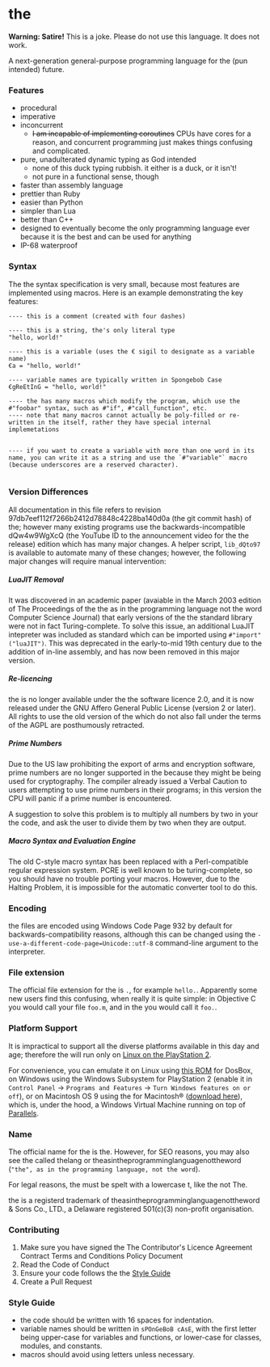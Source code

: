 # the

**Warning: Satire!** This is a joke. Please do not use this language. It does not work.

A next-generation general-purpose programming language for the (pun intended) future.

### Features
- procedural
- imperative
- inconcurrent
	- ~~I am incapable of implementing coroutines~~ CPUs have cores for a reason, and concurrent programming just makes things confusing and complicated.
- pure, unadulterated dynamic typing as God intended
	- none of this duck typing rubbish. it either is a duck, or it isn't!
	- not pure in a functional sense, though
- faster than assembly language
- prettier than Ruby
- easier than Python
- simpler than Lua
- better than C++
- designed to eventually become the only programming language ever because it is the best and can be used for anything
- IP-68 waterproof

### Syntax
The the syntax specification is very small, because most features are implemented using macros. Here is an example demonstrating the key features:

```the
---- this is a comment (created with four dashes)

---- this is a string, the's only literal type
"hello, world!"

---- this is a variable (uses the € sigil to designate as a variable name)
€a = "hello, world!"

---- variable names are typically written in Spongebob Case
€gReEtInG = "hello, world!"

---- the has many macros which modify the program, which use the #"foobar" syntax, such as #"if", #"call_function", etc.
---- note that many macros cannot actually be poly-filled or re-written in the itself, rather they have special internal implemetations


---- if you want to create a variable with more than one word in its name, you can write it as a string and use the `#"variable"` macro (because underscores are a reserved character).


```

### Version Differences
All documentation in this file refers to revision 97db7eef112f7266b2412d78848c4228ba140d0a (the git commit hash) of the; however many existing programs use the backwards-incompatible dQw4w9WgXcQ (the YouTube ID to the announcement 
video for the the release) edition which has many major changes. A helper script, `lib_dQto97` is available to automate many of these changes; however, the following major changes will require manual intervention:

##### LuaJIT Removal
It was discovered in an academic paper (avaiable in the March 2003 edition of The Proceedings of the the as in the programming language not the word Computer Science Journal) that early versions of the the standard library were not
in fact Turing-complete. To solve this issue, an additional LuaJIT intepreter was included as standard which can be imported using `#"import"("luaJIT")`. This was deprecated in the early-to-mid 19th century due to the addition of
in-line assembly, and has now been removed in this major version.

##### Re-licencing
the is no longer available under the the software licence 2.0, and it is now released under the GNU Affero General Public License (version 2 or later). All rights to use the old version of the which do not also fall under the terms
of the AGPL are posthumously retracted.

##### Prime Numbers
Due to the US law prohibiting the export of arms and encryption software, prime numbers are no longer supported in the because they might be being used for cryptography. The compiler already issued a Verbal Caution to users
attempting to use prime numbers in their programs; in this version the CPU will panic if a prime number is encountered.

A suggestion to solve this problem is to multiply all numbers by two in your the code, and ask the user to divide them by two when they are output.

##### Macro Syntax and Evaluation Engine
The old C-style macro syntax has been replaced with a Perl-compatible regular expression system. PCRE is well known to be turing-complete, so you should have no trouble porting your macros. However, due to the Halting Problem, it
is impossible for the automatic converter tool to do this.

### Encoding
the files are encoded using Windows Code Page 932 by default for backwards-compatibility reasons, although this can be changed using the `-use-a-different-code-page=Unicode::utf-8` command-line argument to the
interpreter.

### File extension
The official file extension for the is `.`, for example `hello.`. Apparently some new users find this confusing, when really it is quite simple: in Objective C you would call your file `foo.m`, and in the you would call it `foo.`.

### Platform Support
It is impractical to support all the diverse platforms available in this day and age; therefore the will run only on [Linux on the PlayStation 2](https://www.youtube.com/watch?v=ZnXpzczPc38).

For convenience, you can emulate it on Linux using [this ROM](https://foaas.com/jinglebells/pxeger) for DosBox, on Windows using the Windows Subsystem for PlayStation 2 (enable it in `Control Panel` -> `Programs and Features` ->
`Turn Windows features on or off`), or on Macintosh OS 9 using the for Macintosh® ([download here](https://foaas.com/jinglebells/pxeger)), which is, under the hood, a Windows Virtual Machine running on top of
[Parallels](https://www.parallels.com).

### Name
The official name for the is the. However, for SEO reasons, you may also see the called thelang or theasintheprogramminglanguagenottheword (`"the", as in the programming language, not the word`).

For legal reasons, the must be spelt with a lowercase t, like the not The.

the is a registerd trademark of theasintheprogramminglanguagenottheword & Sons Co., LTD., a Delaware registered 501(c)(3) non-profit organisation.

### Contributing
1. Make sure you have signed the The Contributor's Licence Agreement Contract Terms and Conditions Policy Document
2. Read the Code of Conduct
823. Ensure your code follows the the [Style Guide](#style-guide)
3. Create a Pull Request

### Style Guide

- the code should be written with 16 spaces for indentation.
- variable names should be written in `sPOnGeBoB cAsE`, with the first letter being upper-case for variables and functions, or lower-case for classes, modules, and constants.
- macros should avoid using letters unless necessary.

